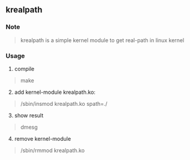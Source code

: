 ## krealpath

### Note
> krealpath is a simple kernel module to get real-path in linux kernel

### Usage
1. compile
> make
2. add kernel-module krealpath.ko:
> /sbin/insmod krealpath.ko spath=./
3. show result
> dmesg
4. remove kernel-module
> /sbin/rmmod krealpath.ko

